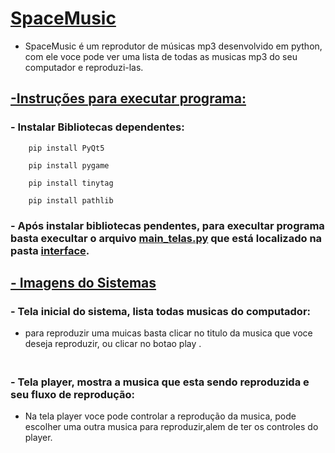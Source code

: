 # <b><u>SpaceMusic</u></b>

- SpaceMusic  é um reprodutor de músicas mp3 desenvolvido em python, com ele voce pode ver uma lista de todas as musicas mp3 do seu computador e reproduzi-las.

## <u>-Instruções para executar programa:</u>

### - Instalar Bibliotecas dependentes:
        pip install PyQt5
        
        pip install pygame
        
        pip install tinytag
        
        pip install pathlib
### -  Após instalar bibliotecas pendentes, para execultar programa basta execultar o arquivo <u>main_telas.py</u> que está localizado na pasta <u>interface</u>. 


## <u>- Imagens do Sistemas</u>
###

### - Tela inicial do sistema, lista todas musicas do computador:
- para reproduzir uma muicas basta clicar no titulo da musica que voce deseja reproduzir, ou clicar no botao play .
  
####
  <img src="/home/david-marcos/Documentos/Space Music - (Projeto Python)/interfaces/imagens/tela_musicas.png" alt="">
  
####
###
### - Tela player, mostra a musica que esta sendo reproduzida e seu fluxo de reprodução:

- Na tela player voce pode controlar a reprodução da musica, pode escolher uma outra musica para reproduzir,alem de ter os controles do player. 
####
  <img src="/home/david-marcos/Documentos/Space Music - (Projeto Python)/interfaces/imagens/tela_player.png" alt="">
  